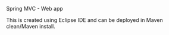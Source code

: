 Spring MVC - Web app

This is created using Eclipse IDE and can be deployed in Maven clean/Maven install.
